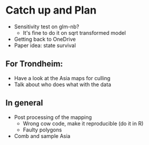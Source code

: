 # Catch up and Plan

- Sensitivity test on glm-nb?
    - It's fine to do it on sqrt transformed model
- Getting back to OneDrive
- Paper idea: state survival

## For Trondheim:

- Have a look at the Asia maps for culling
- Talk about who does what with the data

## In general

- Post processing of the mapping
    - Wrong cow code, make it reproducible (do it in R)
    - Faulty polygons
- Comb and sample Asia


